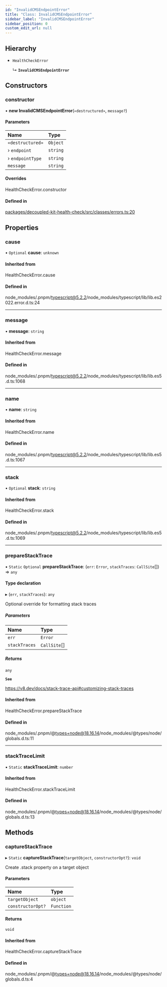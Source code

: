 ```yaml
---
id: "InvalidCMSEndpointError"
title: "Class: InvalidCMSEndpointError"
sidebar_label: "InvalidCMSEndpointError"
sidebar_position: 0
custom_edit_url: null
---
```


## Hierarchy

- `HealthCheckError`

  ↳ **`InvalidCMSEndpointError`**

## Constructors

### constructor

• **new InvalidCMSEndpointError**(`«destructured»`, `message?`)

#### Parameters

| Name | Type |
| :------ | :------ |
| `«destructured»` | `Object` |
| › `endpoint` | `string` |
| › `endpointType` | `string` |
| `message` | `string` |

#### Overrides

HealthCheckError.constructor

#### Defined in

[packages/decoupled-kit-health-check/src/classes/errors.ts:20](https://github.com/pantheon-systems/decoupled-kit-js/blob/5049fc03/packages/decoupled-kit-health-check/src/classes/errors.ts#L20)

## Properties

### cause

• `Optional` **cause**: `unknown`

#### Inherited from

HealthCheckError.cause

#### Defined in

node_modules/.pnpm/typescript@5.2.2/node_modules/typescript/lib/lib.es2022.error.d.ts:24

___

### message

• **message**: `string`

#### Inherited from

HealthCheckError.message

#### Defined in

node_modules/.pnpm/typescript@5.2.2/node_modules/typescript/lib/lib.es5.d.ts:1068

___

### name

• **name**: `string`

#### Inherited from

HealthCheckError.name

#### Defined in

node_modules/.pnpm/typescript@5.2.2/node_modules/typescript/lib/lib.es5.d.ts:1067

___

### stack

• `Optional` **stack**: `string`

#### Inherited from

HealthCheckError.stack

#### Defined in

node_modules/.pnpm/typescript@5.2.2/node_modules/typescript/lib/lib.es5.d.ts:1069

___

### prepareStackTrace

▪ `Static` `Optional` **prepareStackTrace**: (`err`: `Error`, `stackTraces`: `CallSite`[]) => `any`

#### Type declaration

▸ (`err`, `stackTraces`): `any`

Optional override for formatting stack traces

##### Parameters

| Name | Type |
| :------ | :------ |
| `err` | `Error` |
| `stackTraces` | `CallSite`[] |

##### Returns

`any`

**`See`**

https://v8.dev/docs/stack-trace-api#customizing-stack-traces

#### Inherited from

HealthCheckError.prepareStackTrace

#### Defined in

node_modules/.pnpm/@types+node@18.16.14/node_modules/@types/node/globals.d.ts:11

___

### stackTraceLimit

▪ `Static` **stackTraceLimit**: `number`

#### Inherited from

HealthCheckError.stackTraceLimit

#### Defined in

node_modules/.pnpm/@types+node@18.16.14/node_modules/@types/node/globals.d.ts:13

## Methods

### captureStackTrace

▸ `Static` **captureStackTrace**(`targetObject`, `constructorOpt?`): `void`

Create .stack property on a target object

#### Parameters

| Name | Type |
| :------ | :------ |
| `targetObject` | `object` |
| `constructorOpt?` | `Function` |

#### Returns

`void`

#### Inherited from

HealthCheckError.captureStackTrace

#### Defined in

node_modules/.pnpm/@types+node@18.16.14/node_modules/@types/node/globals.d.ts:4
